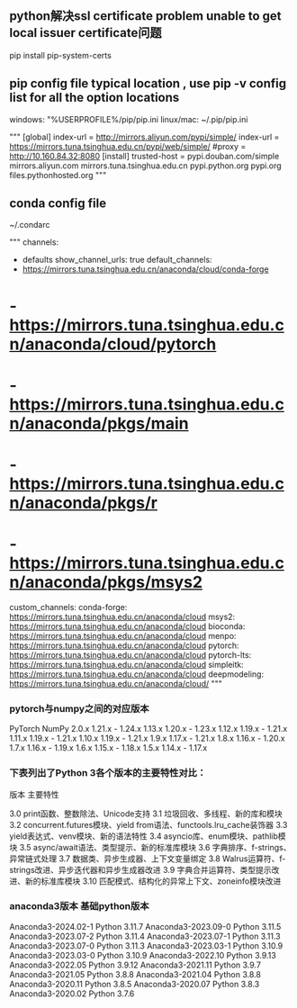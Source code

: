 ## python解决ssl certificate problem unable to get local issuer certificate问题
pip install pip-system-certs


## pip config file typical location , use pip -v config list for all the option locations
windows: "%USERPROFILE%/pip/pip.ini
linux/mac: ~/.pip/pip.ini

"""
[global]
index-url = http://mirrors.aliyun.com/pypi/simple/
index-url = https://mirrors.tuna.tsinghua.edu.cn/pypi/web/simple/
#proxy = http://10.160.84.32:8080
[install]
trusted-host =  pypi.douban.com/simple
                mirrors.aliyun.com
                mirrors.tuna.tsinghua.edu.cn
               pypi.python.org
               pypi.org
               files.pythonhosted.org
"""


## conda config file
~/.condarc

"""
channels:
  - defaults
show_channel_urls: true
default_channels:
  - https://mirrors.tuna.tsinghua.edu.cn/anaconda/cloud/conda-forge
#  - https://mirrors.tuna.tsinghua.edu.cn/anaconda/cloud/pytorch
#  - https://mirrors.tuna.tsinghua.edu.cn/anaconda/pkgs/main
#  - https://mirrors.tuna.tsinghua.edu.cn/anaconda/pkgs/r
#  - https://mirrors.tuna.tsinghua.edu.cn/anaconda/pkgs/msys2
custom_channels:
  conda-forge: https://mirrors.tuna.tsinghua.edu.cn/anaconda/cloud
  msys2: https://mirrors.tuna.tsinghua.edu.cn/anaconda/cloud
  bioconda: https://mirrors.tuna.tsinghua.edu.cn/anaconda/cloud
  menpo: https://mirrors.tuna.tsinghua.edu.cn/anaconda/cloud
  pytorch: https://mirrors.tuna.tsinghua.edu.cn/anaconda/cloud
  pytorch-lts: https://mirrors.tuna.tsinghua.edu.cn/anaconda/cloud
  simpleitk: https://mirrors.tuna.tsinghua.edu.cn/anaconda/cloud
  deepmodeling: https://mirrors.tuna.tsinghua.edu.cn/anaconda/cloud/
"""

### pytorch与numpy之间的对应版本
PyTorch	NumPy 
2.0.x	1.21.x - 1.24.x
1.13.x	1.20.x - 1.23.x
1.12.x	1.19.x - 1.21.x
1.11.x	1.19.x - 1.21.x
1.10.x	1.19.x - 1.21.x
1.9.x	1.17.x - 1.21.x
1.8.x	1.16.x - 1.20.x
1.7.x	1.16.x - 1.19.x
1.6.x	1.15.x - 1.18.x
1.5.x	1.14.x - 1.17.x

### 下表列出了Python 3各个版本的主要特性对比：

版本 主要特性

3.0
print函数、整数除法、Unicode支持
3.1
垃圾回收、多线程、新的库和模块
3.2
concurrent.futures模块、yield from语法、functools.lru_cache装饰器
3.3
yield表达式、venv模块、新的语法特性
3.4
asyncio库、enum模块、pathlib模块
3.5
async/await语法、类型提示、新的标准库模块
3.6
字典排序、f-strings、异常链式处理
3.7
数据类、异步生成器、上下文变量绑定
3.8
Walrus运算符、f-strings改进、异步迭代器和异步生成器改进
3.9
字典合并运算符、类型提示改进、新的标准库模块
3.10
匹配模式、结构化的异常上下文、zoneinfo模块改进

### anaconda3版本       基础python版本

Anaconda3-2024.02-1	Python 3.11.7
Anaconda3-2023.09-0	Python 3.11.5
Anaconda3-2023.07-2 Python 3.11.4
Anaconda3-2023.07-1 Python 3.11.3
Anaconda3-2023.07-0 Python 3.11.3
Anaconda3-2023.03-1 Python 3.10.9
Anaconda3-2023.03-0 Python 3.10.9
Anaconda3-2022.10 Python 3.9.13
Anaconda3-2022.05 Python 3.9.12
Anaconda3-2021.11 Python 3.9.7
Anaconda3-2021.05 Python 3.8.8
Anaconda3-2021.04 Python 3.8.8
Anaconda3-2020.11 Python 3.8.5
Anaconda3-2020.07 Python 3.8.3
Anaconda3-2020.02 Python 3.7.6
